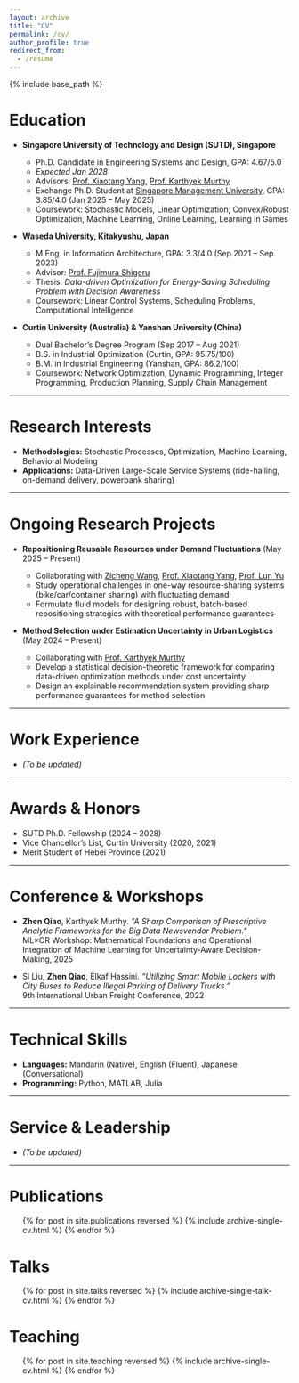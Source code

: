 ```yaml
---
layout: archive
title: "CV"
permalink: /cv/
author_profile: true
redirect_from:
  - /resume
---
```


{% include base_path %}

Education
======
* **Singapore University of Technology and Design (SUTD), Singapore**  
  * Ph.D. Candidate in Engineering Systems and Design, GPA: 4.67/5.0  
  * *Expected Jan 2028*  
  * Advisors: [Prof. Xiaotang Yang](https://xiaotangyang.com/), [Prof. Karthyek Murthy](https://sites.google.com/site/karthyekswebpage/)  
  * Exchange Ph.D. Student at [Singapore Management University](https://business.smu.edu.sg/phd-business-operations-management/programme-structure-curriculum), GPA: 3.85/4.0 (Jan 2025 – May 2025)  
  * Coursework: Stochastic Models, Linear Optimization, Convex/Robust Optimization, Machine Learning, Online Learning, Learning in Games  

* **Waseda University, Kitakyushu, Japan**  
  * M.Eng. in Information Architecture, GPA: 3.3/4.0 (Sep 2021 – Sep 2023)  
  * Advisor: [Prof. Fujimura Shigeru](https://www.smartindustry.jp/)  
  * Thesis: *Data-driven Optimization for Energy-Saving Scheduling Problem with Decision Awareness*  
  * Coursework: Linear Control Systems, Scheduling Problems, Computational Intelligence  

* **Curtin University (Australia) & Yanshan University (China)**  
  * Dual Bachelor’s Degree Program (Sep 2017 – Aug 2021)  
  * B.S. in Industrial Optimization (Curtin, GPA: 95.75/100)  
  * B.M. in Industrial Engineering (Yanshan, GPA: 86.2/100)  
  * Coursework: Network Optimization, Dynamic Programming, Integer Programming, Production Planning, Supply Chain Management  

---

Research Interests
======
* **Methodologies:** Stochastic Processes, Optimization, Machine Learning, Behavioral Modeling  
* **Applications:** Data-Driven Large-Scale Service Systems (ride-hailing, on-demand delivery, powerbank sharing)  

---

Ongoing Research Projects
======
* **Repositioning Reusable Resources under Demand Fluctuations** (May 2025 – Present)  
  * Collaborating with [Zicheng Wang](https://zicheng-wang.com/), [Prof. Xiaotang Yang](https://xiaotangyang.com/), [Prof. Lun Yu](https://sds.cuhk.edu.cn/en/teacher/826)  
  * Study operational challenges in one-way resource-sharing systems (bike/car/container sharing) with fluctuating demand  
  * Formulate fluid models for designing robust, batch-based repositioning strategies with theoretical performance guarantees  

* **Method Selection under Estimation Uncertainty in Urban Logistics** (May 2024 – Present)  
  * Collaborating with [Prof. Karthyek Murthy](https://sites.google.com/site/karthyekswebpage/)  
  * Develop a statistical decision-theoretic framework for comparing data-driven optimization methods under cost uncertainty  
  * Design an explainable recommendation system providing sharp performance guarantees for method selection  

---

Work Experience
======
* *(To be updated)*  

---

Awards & Honors
======
* SUTD Ph.D. Fellowship (2024 – 2028)  
* Vice Chancellor’s List, Curtin University (2020, 2021)  
* Merit Student of Hebei Province (2021)  

---

Conference & Workshops
======
* **Zhen Qiao**, Karthyek Murthy. *"A Sharp Comparison of Prescriptive Analytic Frameworks for the Big Data Newsvendor Problem."*  
  ML×OR Workshop: Mathematical Foundations and Operational Integration of Machine Learning for Uncertainty-Aware Decision-Making, 2025  

* Si Liu, **Zhen Qiao**, Elkaf Hassini. *“Utilizing Smart Mobile Lockers with City Buses to Reduce Illegal Parking of Delivery Trucks.”*  
  9th International Urban Freight Conference, 2022  

---

Technical Skills
======
* **Languages:** Mandarin (Native), English (Fluent), Japanese (Conversational)  
* **Programming:** Python, MATLAB, Julia  

---

Service & Leadership
======
* *(To be updated)*  

---

Publications
======
<ul>{% for post in site.publications reversed %}
  {% include archive-single-cv.html %}
{% endfor %}</ul>

Talks
======
<ul>{% for post in site.talks reversed %}
  {% include archive-single-talk-cv.html %}
{% endfor %}</ul>

Teaching
======
<ul>{% for post in site.teaching reversed %}
  {% include archive-single-cv.html %}
{% endfor %}</ul>
